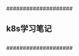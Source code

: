 ####################
##    		  ## 
##   k8s学习笔记  ##
## 		  ##
##                ##
####################
 
